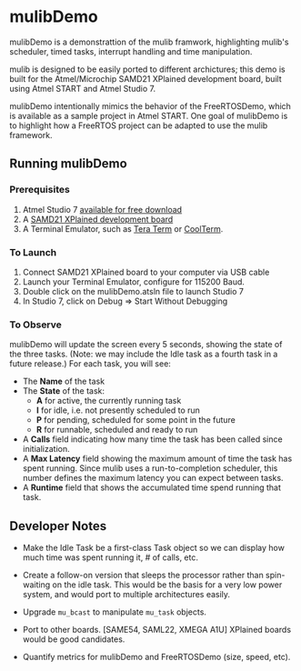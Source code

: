 # mulibDemo

mulibDemo is a demonstrattion of the mulib framwork, highlighting mulib's
scheduler, timed tasks, interrupt handling and time manipulation.

mulib is designed to be easily ported to different archictures; this demo is
built for the Atmel/Microchip SAMD21 XPlained development board, built using
Atmel START and Atmel Studio 7.

mulibDemo intentionally mimics the behavior of the FreeRTOSDemo, which is
available as a sample project in Atmel START.  One goal of mulibDemo is to
highlight how a FreeRTOS project can be adapted to use the mulib framework.

## Running mulibDemo

### Prerequisites

1. Atmel Studio 7 [available for free download](https://www.microchip.com/mplab/avr-support/atmel-studio-7)
2. A [SAMD21 XPlained development board](https://www.microchip.com/DevelopmentTools/ProductDetails/ATSAMD21-XPRO)
3. A Terminal Emulator, such as [Tera Term](https://osdn.net/projects/ttssh2/)
or [CoolTerm](http://coolterm.org/).

### To Launch

1. Connect SAMD21 XPlained board to your computer via USB cable
2. Launch your Terminal Emulator, configure for 115200 Baud.
3. Double click on the mulibDemo.atsln file to launch Studio 7
4. In Studio 7, click on Debug => Start Without Debugging

### To Observe

mulibDemo will update the screen every 5 seconds, showing the state of the
three tasks.  (Note: we may include the Idle task as a fourth task in a
future release.)  For each task, you will see:
* The **Name** of the task
* The **State** of the task:
  * **A** for active, the currently running task
  * **I** for idle, i.e. not presently scheduled to run
  * **P** for pending, scheduled for some point in the future
  * **R** for runnable, scheduled and ready to run
* A **Calls** field indicating how many time the task has been
called since initialization.
* A **Max Latency** field showing the maximum amount of time the task has spent
running.  Since mulib uses a run-to-completion scheduler, this number defines
the maximum latency you can expect between tasks.
* A **Runtime** field that shows the accumulated time spend running that task.

## Developer Notes

* Make the Idle Task be a first-class Task object so we can display how much
time was spent running it, # of calls, etc.

* Create a follow-on version that sleeps the processor rather than spin-waiting
on the idle task.  This would be the basis for a very low power system, and
would port to multiple architectures easily.

* Upgrade `mu_bcast` to manipulate `mu_task` objects.

* Port to other boards.  [SAME54, SAML22, XMEGA A1U] XPlained boards would be
good candidates.

* Quantify metrics for mulibDemo and FreeRTOSDemo (size, speed, etc).
